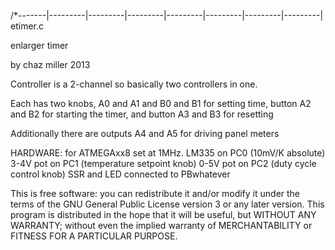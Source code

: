 /*-------|---------|---------|---------|---------|---------|---------|---------|
etimer.c	

enlarger timer 

by chaz miller 2013

Controller is a 2-channel so basically two controllers in one.

Each has two knobs, A0 and A1 and B0 and B1 for setting time, button A2
and B2 for starting the timer, and button A3 and B3 for resetting

Additionally there are outputs A4 and A5 for driving panel meters


HARDWARE:
for ATMEGAxx8 set at 1MHz. 
LM335 on PC0 (10mV/K absolute)
3-4V pot on PC1 (temperature setpoint knob)
0-5V pot on PC2 (duty cycle control knob)
SSR and LED connected to PBwhatever

This is free software: you can redistribute it and/or modify
it under the terms of the GNU General Public License version 3 or any later
version. This program is distributed in the hope that it will be useful,
but WITHOUT ANY WARRANTY; without even the implied warranty of
MERCHANTABILITY or FITNESS FOR A PARTICULAR PURPOSE.  
